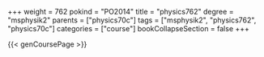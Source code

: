 +++
weight = 762
pokind = "PO2014"
title = "physics762"
degree = "msphysik2"
parents = ["physics70c"]
tags = ["msphysik2", "physics762", "physics70c"]
categories = ["course"]
bookCollapseSection = false
+++

{{< genCoursePage >}}
